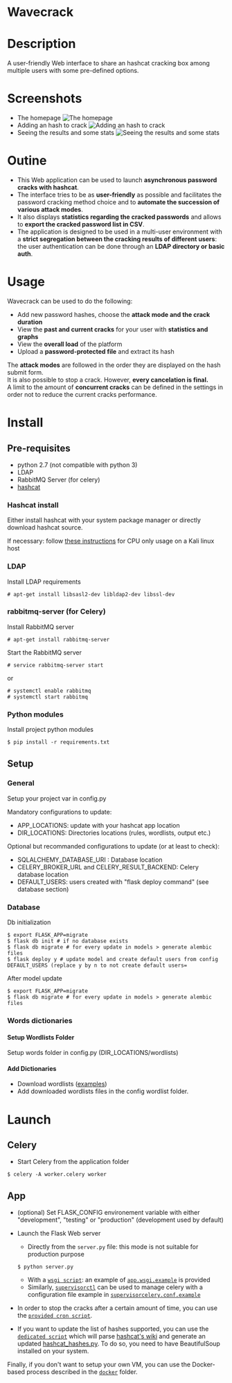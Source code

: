 Wavecrack
=========

# Description
A user-friendly Web interface to share an hashcat cracking box among multiple users with some pre-defined options.  
  
# Screenshots
* The homepage ![The homepage](screenshots/1_homepage.png?raw=true)  
* Adding an hash to crack ![Adding an hash to crack](screenshots/2_adding_an_hash.png?raw=true)  
* Seeing the results and some stats ![Seeing the results and some stats](screenshots/3_seeing_results_and_stats.png?raw=true)  
  
  
# Outine
* This Web application can be used to launch **asynchronous password cracks with hashcat**.  
* The interface tries to be as **user-friendly** as possible and facilitates the password cracking method choice and to **automate the succession of various attack modes**.  
* It also displays **statistics regarding the cracked passwords** and allows to **export the cracked password list in CSV**.  
* The application is designed to be used in a multi-user environment with a **strict segregation between the cracking results of different users**: the user authentication can be done through an **LDAP directory or basic auth**.  
  
  
# Usage
Wavecrack can be used to do the following:
* Add new password hashes, choose the **attack mode and the crack duration**
* View the **past and current cracks** for your user with **statistics and graphs**
* View the **overall load** of the platform
* Upload a **password-protected file** and extract its hash

The **attack modes** are followed in the order they are displayed on the hash submit form.  
It is also possible to stop a crack. However, **every cancelation is final.**  
A limit to the amount of **concurrent cracks** can be defined in the settings in order not to reduce the current cracks performance.  
  
# Install
## Pre-requisites
* python 2.7 (not compatible with python 3)
* LDAP
* RabbitMQ Server (for celery)
* [hashcat](https://hashcat.net/hashcat/)

### Hashcat install
Either install hashcat with your system package manager or directly download hashcat source.

If necessary:  follow [these instructions](https://bugs.kali.org/view.php?id=3432#c6062) for CPU only usage on a Kali linux host 

### LDAP
Install LDAP requirements
```
# apt-get install libsasl2-dev libldap2-dev libssl-dev 
```

### rabbitmq-server (for Celery)
Install RabbitMQ server
```
# apt-get install rabbitmq-server
```

Start the RabbitMQ server
```
# service rabbitmq-server start
```
or
```
# systemctl enable rabbitmq 
# systemctl start rabbitmq
```

### Python modules
Install project python modules
```
$ pip install -r requirements.txt
```


## Setup
### General
Setup your project var in config.py

Mandatory configurations to update:
* APP_LOCATIONS: update with your hashcat app location
* DIR_LOCATIONS: Directories locations (rules, wordlists, output etc.)

Optional but recommanded configurations to update (or at least to check):
* SQLALCHEMY_DATABASE_URI : Database location
* CELERY_BROKER_URL and CELERY_RESULT_BACKEND: Celery database location
* DEFAULT_USERS: users created with "flask deploy command" (see database section)

### Database
Db initialization
```
$ export FLASK_APP=migrate
$ flask db init # if no database exists
$ flask db migrate # for every update in models > generate alembic files
$ flask deploy y # update model and create default users from config DEFAULT_USERS (replace y by n to not create default users=
```

After model update
```
$ export FLASK_APP=migrate
$ flask db migrate # for every update in models > generate alembic files
```

### Words dictionaries
#### Setup Wordlists Folder
Setup words folder in config.py (DIR_LOCATIONS/wordlists)

#### Add Dictionaries
* Download wordlists ([examples](https://hashcat.net/forum/thread-1236.html))
* Add downloaded wordlists files in the config wordlist folder.

# Launch

## Celery
* Start Celery from the application folder
```
$ celery -A worker.celery worker
```

## App
* (optional) Set FLASK_CONFIG environement variable with either "development", "testing" or "production" (development used by default)
* Launch the Flask Web server
    * Directly from the `server.py` file: this mode is not suitable for production purpose
    ```
    $ python server.py
    ```
    * With a [`wsgi script`](http://flask.pocoo.org/docs/0.10/deploying/mod_wsgi/): an example of [`app.wsgi.example`](setup_resources/app.wsgi.example) is provided
    * Similarly, [`supervisorctl`](http://supervisord.org/) can be used to manage celery with a configuration file example in [`supervisorcelery.conf.example`](setup_resources/supervisorcelery.conf.example)  
  
* In order to stop the cracks after a certain amount of time, you can use the [`provided cron script`](setup_resources/cronscript.py).
  
* If you want to update the list of hashes supported, you can use the [`dedicated script`](setup_resources/extract_hashcat_examples.py) which will parse [hashcat's wiki](https://hashcat.net/wiki/doku.php?id=example_hashes) and generate an updated [hashcat_hashes.py](cracker/hashcat_hashes.py). To do so, you need to have BeautifulSoup installed on your system.

Finally, if you don't want to setup your own VM, you can use the Docker-based process described in the [`docker`](Docker/) folder.  
  